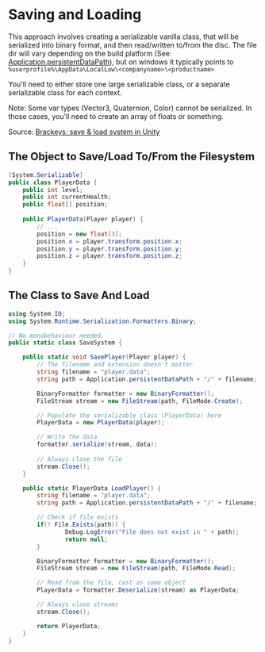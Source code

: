 # Saving and Loading

This approach involves creating a serializable vanilla class, that will be serialized into binary format, and then read/written to/from the disc. The file dir will vary depending on the build platform (See: [Application.persistentDataPath](https://docs.unity3d.com/ScriptReference/Application-persistentDataPath.html)), but on windows it typically points to `%userprofile%\AppData\LocalLow\<companyname>\<productname>`

You'll need to either store one large serializable class, or a separate serializable class for each context.

Note: Some var types (Vector3, Quaternion, Color) cannot be serialized. In those cases, you'll need to create an array of floats or something. 

Source: [Brackeys: save & load system in Unity](https://youtu.be/XOjd_qU2Ido)

## The Object to Save/Load To/From the Filesystem

```cs
[System.Serializable]
public class PlayerData {
	public int level;
	public int currentHealth;
	public float[] position;
	
	public PlayerData(Player player) {
		// ...
		position = new float[3];
		position.x = player.transform.position.x;
		position.y = player.transform.position.y;
		position.z = player.transform.position.z;
	}
}
```

## The Class to Save And Load

```cs
using System.IO;
using System.Runtime.Serialization.Formatters.Binary;

// No monobehaviour needed.
public static class SaveSystem {

	public static void SavePlayer(Player player) {
		// The filename and extension doesn't matter
		string filename = "player.data";
		string path = Application.persistentDataPath + "/" + filename;

		BinaryFormatter formatter = new BinaryFormatter();
		FileStream stream = new FileStream(path, FileMode.Create);

		// Populate the serializable class (PlayerData) here
		PlayerData = new PlayerData(player);

		// Write the data
		formatter.serialize(stream, data);
 
		// Always close the file
		stream.Close();
	}

	public static PlayerData LoadPlayer() {
		string filename = "player.data";
		string path = Application.persistentDataPath + "/" + filename;

		// Check if file exists
		if(! File.Exists(path)) {
				Debug.LogError("File does not exist in " + path);
				return null;
		}

		BinaryFormatter formatter = new BinaryFormatter();
		FileStream stream = new FileStream(path, FileMode.Read);

		// Read from the file, cast as some object
		PlayerData = formatter.Deserialize(stream) as PlayerData;

		// Always close streams
		stream.Close();

		return PlayerData;
	}
}
```
